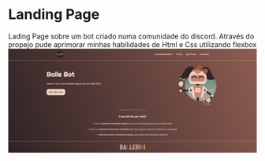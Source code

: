 # Landing Page 
 Lading Page sobre um bot criado numa comunidade do discord. Através do propejo pude aprimorar minhas habilidades de Html e Css utilizando flexbox
 ![Foto Site](https://github.com/RenanSaravalli/projeto-lading-page-ballebot/blob/main/imagens/imagem-site.png?raw=true)
